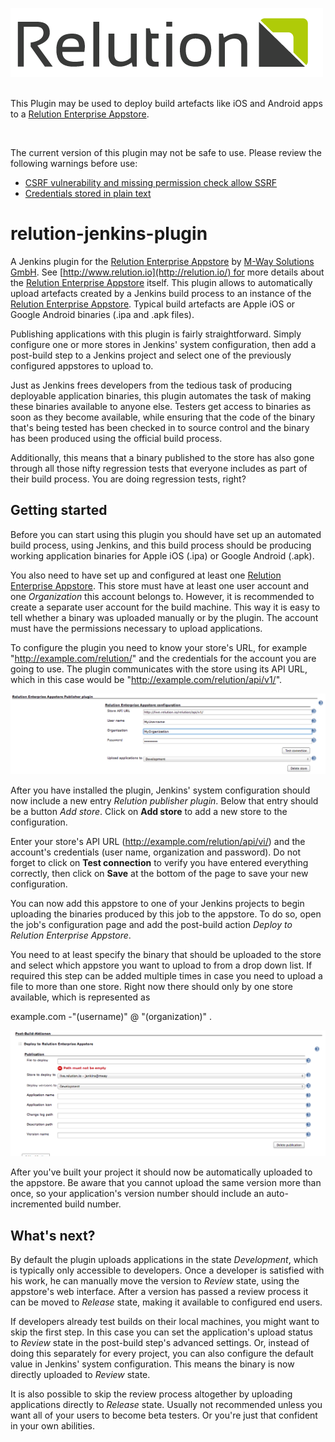 ![](docs/images/logo_L.png)  
 

This Plugin may be used to deploy build artefacts like iOS and Android
apps to a [Relution Enterprise Appstore](http://www.relution.io/).

  
` `

The current version of this plugin may not be safe to use. Please review
the following warnings before use:

-   [CSRF vulnerability and missing permission check allow
    SSRF](https://jenkins.io/security/advisory/2019-08-07/#SECURITY-1053)
-   [Credentials stored in plain
    text](https://jenkins.io/security/advisory/2019-04-03/#SECURITY-828)

# relution-jenkins-plugin

A Jenkins plugin for the [Relution Enterprise
Appstore](http://www.relution.io/) by [M-Way Solutions
GmbH](http://www.mwaysolutions.com/).
See [http://www.relution.io](http://relution.io/) for more details about
the [Relution Enterprise Appstore](http://www.relution.io/) itself. This
plugin allows to automatically upload artefacts created by a Jenkins
build process to an instance of the [Relution Enterprise
Appstore](http://www.relution.io/). Typical build artefacts are Apple
iOS or Google Android binaries (.ipa and .apk files).

Publishing applications with this plugin is fairly straightforward.
Simply configure one or more stores in Jenkins' system configuration,
then add a post-build step to a Jenkins project and select one of the
previously configured appstores to upload to.

Just as Jenkins frees developers from the tedious task of producing
deployable application binaries, this plugin automates the task of
making these binaries available to anyone else. Testers get access to
binaries as soon as they become available, while ensuring that the code
of the binary that's being tested has been checked in to source control
and the binary has been produced using the official build process.

Additionally, this means that a binary published to the store has also
gone through all those nifty regression tests that everyone includes as
part of their build process. You are doing regression tests, right?

## Getting started

Before you can start using this plugin you should have set up an
automated build process, using Jenkins, and this build process should be
producing working application binaries for Apple iOS (.ipa) or Google
Android (.apk).

You also need to have set up and configured at least one [Relution
Enterprise Appstore](http://www.relution.io/). This store must have at
least one user account and one *Organization* this account belongs to.
However, it is recommended to create a separate user account for the
build machine. This way it is easy to tell whether a binary was uploaded
manually or by the plugin. The account must have the permissions
necessary to upload applications.

To configure the plugin you need to know your store's URL, for example
"<http://example.com/relution/>" and the credentials for the account you
are going to use. The plugin communicates with the store using its API
URL, which in this case would be
"<http://example.com/relution/api/v1/>".

![](docs/images/HowTo1.png)

After you have installed the plugin, Jenkins' system configuration
should now include a new entry *Relution publisher plugin*. Below that
entry should be a button *Add store*. Click on **Add store** to add a
new store to the configuration.

Enter your store's API URL (<http://example.com/relution/api/vi/>) and
the account's credentials (user name, organization and password). Do not
forget to click on **Test connection** to verify you have entered
everything correctly, then click on **Save** at the bottom of the page
to save your new configuration.

You can now add this appstore to one of your Jenkins projects to begin
uploading the binaries produced by this job to the appstore. To do so,
open the job's configuration page and add the post-build action *Deploy
to Relution Enterprise Appstore*.

You need to at least specify the binary that should be uploaded to the
store and select which appstore you want to upload to from a drop down
list. If required this step can be added multiple times in case you need
to upload a file to more than one store. Right now there should only by
one store available, which is represented as

example.com -"(username)" @ "(organization)" .

![](docs/images/Bildschirmfoto_2013-09-25_um_15.32.56.png)

After you've built your project it should now be automatically uploaded
to the appstore. Be aware that you cannot upload the same version more
than once, so your application's version number should include an
auto-incremented build number.

## What's next?

By default the plugin uploads applications in the state *Development*,
which is typically only accessible to developers. Once a developer is
satisfied with his work, he can manually move the version to *Review*
state, using the appstore's web interface. After a version has passed a
review process it can be moved to *Release* state, making it available
to configured end users.

If developers already test builds on their local machines, you might
want to skip the first step. In this case you can set the application's
upload status to *Review* state in the post-build step's advanced
settings. Or, instead of doing this separately for every project, you
can also configure the default value in Jenkins' system configuration.
This means the binary is now directly uploaded to *Review* state.

It is also possible to skip the review process altogether by uploading
applications directly to *Release* state. Usually not recommended unless
you want all of your users to become beta testers. Or you're just that
confident in your own abilities.

